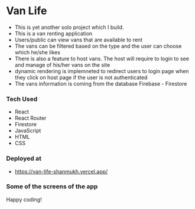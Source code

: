 # Van Life

- This is yet another solo project which I build.
- This is a van renting application
- Users/public can view vans that are available to rent
- The vans can be filtered based on the type and the user can choose which he/she likes
- There is also a feature to host vans. The host will require to login to see and manage of his/her vans on the site
- dynamic rendering is implemneted to redirect users to login page when they click on host page if the user is not authenticated
- The vans information is coming from the database Firebase - Firestore


### Tech Used

- React
- React Router
- Firestore
- JavaScript
- HTML
- CSS


### Deployed at

- https://van-life-shanmukh.vercel.app/

### Some of the screens of the app



Happy coding!
